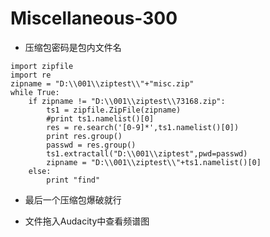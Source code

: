 
# Miscellaneous-300

* 压缩包密码是包内文件名
``` 
import zipfile
import re
zipname = "D:\\001\\ziptest\\"+"misc.zip"
while True:
    if zipname != "D:\\001\\ziptest\\73168.zip":
        ts1 = zipfile.ZipFile(zipname)
        #print ts1.namelist()[0]
        res = re.search('[0-9]*',ts1.namelist()[0])
        print res.group()
        passwd = res.group()
        ts1.extractall("D:\\001\\ziptest",pwd=passwd)
        zipname = "D:\\001\\ziptest\\"+ts1.namelist()[0]
    else:
        print "find"

```

* 最后一个压缩包爆破就行

* 文件拖入Audacity中查看频谱图



